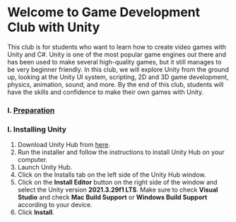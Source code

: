 # Welcome to Game Development Club with Unity

This club is for students who want to learn how to create video games with Unity and C#. Unity is one of the most popular game engines out there and has been used to make several high-quality games, but it still manages to be very beginner friendly. In this club, we will explore Unity from the ground up, looking at the Unity UI system, scripting, 2D and 3D game development, physics, animation, sound, and more. By the end of this club, students will have the skills and confidence to make their own games with Unity. 

### I. [Preparation](prep.md)

### I. Installing Unity
1. Download Unity Hub from [here](https://unity.com/download).
2. Run the installer and follow the instructions to install Unity Hub on your computer.
3. Launch Unity Hub.
4. Click on the Installs tab on the left side of the Unity Hub window.
5. Click on the **Install Editor** button on the right side of the window and select the Unity version **2021.3.29f1 LTS**. Make sure to check **Visual Studio** and check **Mac Build Support** or **Windows Build Support** according to your device.
6. Click **Install**.
